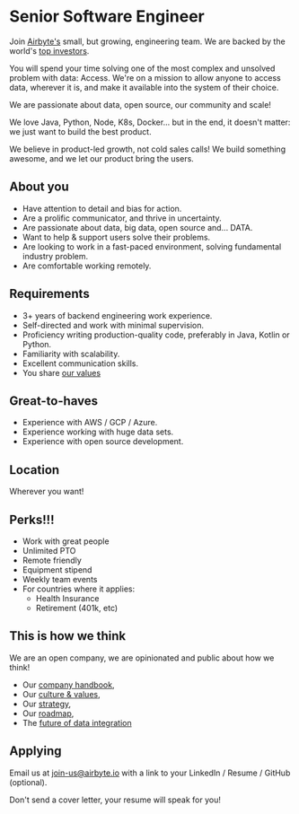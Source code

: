 # Senior Software Engineer

Join [Airbyte's](https://airbyte.io/) small, but growing, engineering team. We are backed by the world's [top investors](https://docs.airbyte.io/career-and-open-positions#our-investors). 

You will spend your time solving one of the most complex and unsolved problem with data: Access. We're on a mission to allow anyone to access data, wherever it is, and make it available into the system of their choice.

We are passionate about data, open source, our community and scale! 

We love Java, Python, Node, K8s, Docker... but in the end, it doesn't matter: we just want to build the best product.

We believe in product-led growth, not cold sales calls! We build something awesome, and we let our product bring the users.

## **About you**

* Have attention to detail and bias for action.
* Are a prolific communicator, and thrive in uncertainty.
* Are passionate about data, big data, open source and... DATA.
* Want to help & support users solve their problems.
* Are looking to work in a fast-paced environment, solving fundamental industry problem.
* Are comfortable working remotely.

## **Requirements**

* 3+ years of backend engineering work experience.
* Self-directed and work with minimal supervision.
* Proficiency writing production-quality code, preferably in Java, Kotlin or Python.
* Familiarity with scalability.
* Excellent communication skills.
* You share [our values](https://docs.airbyte.io/company-handbook/culture-and-values)

## **Great-to-haves**

* Experience with AWS / GCP / Azure.
* Experience working with huge data sets.
* Experience with open source development.

## **Location**

Wherever you want!

## **Perks!!!**

* Work with great people
* Unlimited PTO
* Remote friendly
* Equipment stipend
* Weekly team events
* For countries where it applies: 
  * Health Insurance 
  * Retirement \(401k, etc\)

## **This is how we think**
We are an open company, we are opinionated and public about how we think!
* Our [company handbook](https://docs.airbyte.io/company-handbook),
* Our [culture & values](https://docs.airbyte.io/company-handbook/culture-and-values),
* Our [strategy](https://docs.airbyte.io/company-handbook/strategy),
* Our [roadmap](https://docs.airbyte.io/roadmap),
* The [future of data integration](https://airbyte.io/articles/data-engineering-thoughts/why-the-future-of-etl-is-not-elt-but-el/)

## **Applying**

Email us at [join-us@airbyte.io](mailto:join-us@airbyte.io) with a link to your LinkedIn / Resume / GitHub \(optional\).

Don't send a cover letter, your resume will speak for you!

